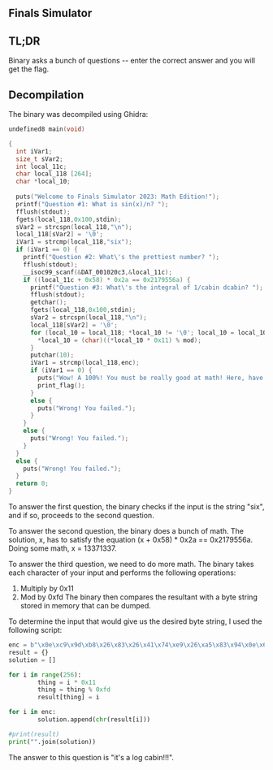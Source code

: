 ## Finals Simulator 

## TL;DR
Binary asks a bunch of questions -- enter the correct answer and you will get the flag. 

## Decompilation 
The binary was decompiled using Ghidra: 
```C
undefined8 main(void)

{
  int iVar1;
  size_t sVar2;
  int local_11c;
  char local_118 [264];
  char *local_10;
  
  puts("Welcome to Finals Simulator 2023: Math Edition!");
  printf("Question #1: What is sin(x)/n? ");
  fflush(stdout);
  fgets(local_118,0x100,stdin);
  sVar2 = strcspn(local_118,"\n");
  local_118[sVar2] = '\0';
  iVar1 = strcmp(local_118,"six");
  if (iVar1 == 0) {
    printf("Question #2: What\'s the prettiest number? ");
    fflush(stdout);
    __isoc99_scanf(&DAT_001020c3,&local_11c);
    if ((local_11c + 0x58) * 0x2a == 0x2179556a) {
      printf("Question #3: What\'s the integral of 1/cabin dcabin? ");
      fflush(stdout);
      getchar();
      fgets(local_118,0x100,stdin);
      sVar2 = strcspn(local_118,"\n");
      local_118[sVar2] = '\0';
      for (local_10 = local_118; *local_10 != '\0'; local_10 = local_10 + 1) {
        *local_10 = (char)((*local_10 * 0x11) % mod);
      }
      putchar(10);
      iVar1 = strcmp(local_118,enc);
      if (iVar1 == 0) {
        puts("Wow! A 100%! You must be really good at math! Here, have a flag as a reward.");
        print_flag();
      }
      else {
        puts("Wrong! You failed.");
      }
    }
    else {
      puts("Wrong! You failed.");
    }
  }
  else {
    puts("Wrong! You failed.");
  }
  return 0;
}
```

To answer the first question, the binary checks if the input is the string "six", and if so, proceeds to the second question. 

To answer the second question, the binary does a bunch of math. The solution, x, has to satisfy the equation (x + 0x58) * 0x2a == 0x2179556a. Doing some math, x = 13371337. 

To answer the third question, we need to do more math. The binary takes each character of your input and performs the following operations: 
1. Multiply by 0x11
2. Mod by 0xfd
The binary then compares the resultant with a byte string stored in memory that can be dumped. 

To determine the input that would give us the desired byte string, I used the following script: 
```python
enc = b"\x0e\xc9\x9d\xb8\x26\x83\x26\x41\x74\xe9\x26\xa5\x83\x94\x0e\x63\x37\x37\x37\x00"
result = {}
solution = []

for i in range(256):
        thing = i * 0x11
        thing = thing % 0xfd
        result[thing] = i

for i in enc:
        solution.append(chr(result[i]))

#print(result)
print("".join(solution))
```
The answer to this question is "it's a log cabin!!!". 

